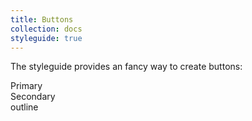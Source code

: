 ```yaml
---
title: Buttons
collection: docs
styleguide: true
---
```


The styleguide provides an fancy way to create buttons:

<div class="btn btn-lg btn-primary">Primary</div>

<div class="btn btn-lg btn-secondary">Secondary</div>

<div class="btn btn-lg btn-outline">outline</div>
